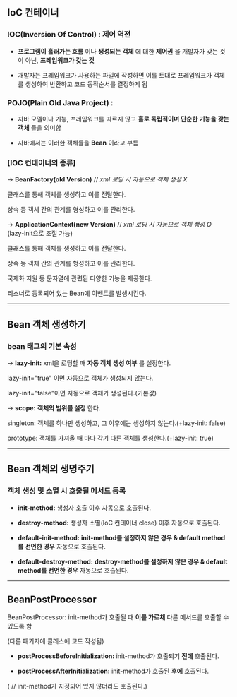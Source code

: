 ## IoC 컨테이너

### IOC(Inversion Of Control) : 제어 역전

+ __프로그램이 흘러가는 흐름__ 이나 __생성되는 객체__ 에 대한 __제어권__ 을 개발자가 갖는 것이 아닌, __프레임워크가 갖는 것__

- 개발자는 프레임워크가 사용하는 파일에 작성하면 이를 토대로 프레임워크가 객체를 생성하여 반환하고 코드 동작순서를 결정하게 됨

### POJO(Plain Old Java Project) :

+ 자바 모델이나 기능, 프레임워크를 따르지 않고 __홀로 독립적이며 단순한 기능을 갖는 객체__ 들을 의미함

- 자바에서는 이러한 객체들을 __Bean__ 이라고 부름


### [IOC 컨테이너의 종류]

-> __BeanFactory(old Version)__ // _xml 로딩 시 자동으로 객체 생성 X_


클래스를 통해 객체를 생성하고 이를 전달한다.

상속 등 객체 간의 관계를 형성하고 이를 관리한다.



-> __ApplicationContext(new Version)__ // _xml 로딩 시 자동으로 객체 생성 O_ (lazy-init으로 조절 가능)

클래스를 통해 객체를 생성하고 이를 전달한다.

상속 등 객체 간의 관계를 형성하고 이를 관리한다.

국제화 지원 등 문자열에 관련된 다양한 기능을 제공한다.

리스너로 등록되어 있는 Bean에 이벤트를 발생시킨다.


---------------
## Bean 객체 생성하기

### bean 태그의 기본 속성



-> __lazy-init:__ xml을 로딩할 때 __자동 객체 생성 여부__ 를 설정한다.

   lazy-init="true" 이면 자동으로 객체가 생성되지 않는다.

   lazy-init="false"이면 자동으로 객체가 생성된다.(기본값)
   

-> __scope:__ __객체의 범위를 설정__ 한다.

   singleton: 객체를 하나만 생성하고, 그 이후에는 생성하지 않는다.(+lazy-init: false)

   prototype: 객체를 가져올 때 마다 각기 다른 객체를 생성한다.(+lazy-init: true)

--------------

## Bean 객체의 생명주기

### 객체 생성 및 소멸 시 호출될 메서드 등록



+ __init-method:__ 생성자 호출 이후 자동으로 호출된다.

- __destroy-method:__ 생성자 소멸(IoC 컨테이너 close) 이후 자동으로 호출된다.

* __default-init-method:__ __init-method를 설정하지 않은 경우 & default method를 선언한 경우__ 자동으로 호출된다.

+ __default-destroy-method:__ __destroy-method를 설정하지 않은 경우 & default method를 선언한 경우__ 자동으로 호출된다.

-----------------

## BeanPostProcessor

BeanPostProcessor: init-method가 호출될 때 __이를 가로채__ 다른 메서드를 호출할 수 있도록 함


(다른 패키지에 클래스에 코드 작성됨)

* __postProcessBeforeInitialization:__ init-method가 호출되기 __전에__ 호출된다.

+ __postProcessAfterInitialization:__ init-method가 호출된 __후에__ 호출된다.

( // init-method가 지정되어 있지 않더라도 호출된다.)
